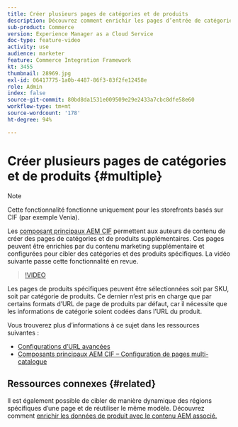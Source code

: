 ```yaml
---
title: Créer plusieurs pages de catégories et de produits
description: Découvrez comment enrichir les pages d’entrée de catégorie et de détails des produits avec du contenu marketing ciblé.
sub-product: Commerce
version: Experience Manager as a Cloud Service
doc-type: feature-video
activity: use
audience: marketer
feature: Commerce Integration Framework
kt: 3455
thumbnail: 28969.jpg
exl-id: 06417775-1a0b-4487-86f3-83f2fe12458e
role: Admin
index: false
source-git-commit: 80bd8da1531e009509e29e2433a7cbc8dfe58e60
workflow-type: tm+mt
source-wordcount: '178'
ht-degree: 94%

---
```



# Créer plusieurs pages de catégories et de produits {#multiple}

>[!NOTE]
>
> Cette fonctionnalité fonctionne uniquement pour les storefronts basés sur CIF (par exemple Venia).

Les [composant principaux AEM CIF](https://github.com/adobe/aem-core-cif-components) permettent aux auteurs de contenu de créer des pages de catégories et de produits supplémentaires. Ces pages peuvent être enrichies par du contenu marketing supplémentaire et configurées pour cibler des catégories et des produits spécifiques. La vidéo suivante passe cette fonctionnalité en revue.

>[!VIDEO](https://video.tv.adobe.com/v/32786/?quality=12&captions=fre_fr)

Les pages de produits spécifiques peuvent être sélectionnées soit par SKU, soit par catégorie de produits. Ce dernier n’est pris en charge que par certains formats d’URL de page de produits par défaut, car il nécessite que les informations de catégorie soient codées dans l’URL du produit.

Vous trouverez plus d’informations à ce sujet dans les ressources suivantes :

- [Configurations d’URL avancées](/help/commerce-cloud/cif-storefront/configuring/advanced-url-configuration.md)
- [Composants principaux AEM CIF – Configuration de pages multi-catalogue](https://github.com/adobe/aem-core-cif-components/wiki/configuration#multi-catalog-page-template-configuration)

## Ressources connexes {#related}

Il est également possible de cibler de manière dynamique des régions spécifiques d’une page et de réutiliser le même modèle. Découvrez comment [enrichir les données de produit avec le contenu AEM associé.](/help/commerce-cloud/cif-storefront/authoring/enrich-product-associated-content.md)
